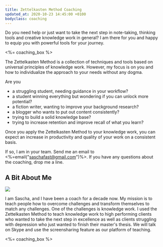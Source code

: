 ```yaml
---
title: Zettelkasten Method Coaching
updated_at: 2020-10-23 14:45:00 +0100
bodyclass: coaching
---
```


Do you need help or just want to take the next step in note-taking, thinking tools and creative knowledge work in general? I am there for you and happy to equip you with powerful tools for your journey.

<%= coaching_box %>

The Zettelkasten Method is a collection of techniques and tools based on universal principles of knowledge work. However, my focus is on you and how to individualize the approach to your needs without any dogma.

Are you

- a struggling student, needing guidance in your workflow?
- a student winning everything but wondering if you can unlock more potential?
- a fiction writer, wanting to improve your background research?
- a blogger who wants to put out content consistently?
- trying to build a solid knowledge base?
- trying to increase retention and improve recall of what you learn?

Once you apply the Zettelkasten Method to your knowledge work, you can expect an increase in productivity and quality of your work on a consistent basis.

If so, I am in your team. Send me an email to <%=email("saschafast@gmail.com")%>. If you have any questions about the coaching, drop me a line.

## A Bit About Me

<img src="/coaching/about-sascha.jpg" class="coaching__about-me">

I am Sascha, and I have been a coach for a decade now. My mission is to teach people how to overcome challenges and transform themselves to match any challenges. One of the challenges is knowledge work. I used the Zettelkasten Method to teach knowledge work to high performing clients who wanted to take the next step in excellence as well as clients struggling with depression who just wanted to finish their master's thesis. We will talk on Skype and use the screensharing feature as our platform of teaching.

<%= coaching_box %>
